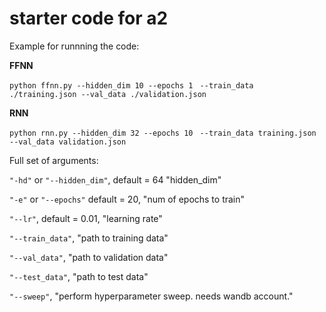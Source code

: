 # starter code for a2

Example for runnning the code:

**FFNN**

``python ffnn.py --hidden_dim 10 --epochs 1 ``
``--train_data ./training.json --val_data ./validation.json``


**RNN**

``python rnn.py --hidden_dim 32 --epochs 10 ``
``--train_data training.json --val_data validation.json``

Full set of arguments:

``"-hd"`` or ``"--hidden_dim"``, default = 64 "hidden_dim"

``"-e"`` or ``"--epochs"`` default = 20, "num of epochs to train"

``"--lr"``, default = 0.01, "learning rate"

``"--train_data"``, "path to training data"

``"--val_data"``, "path to validation data"

``"--test_data"``, "path to test data"

``"--sweep"``, "perform hyperparameter sweep. needs wandb account."
